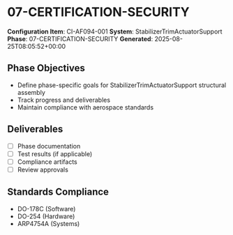 # 07-CERTIFICATION-SECURITY

**Configuration Item**: CI-AF094-001
**System**: StabilizerTrimActuatorSupport
**Phase**: 07-CERTIFICATION-SECURITY
**Generated**: 2025-08-25T08:05:52+00:00

## Phase Objectives
- Define phase-specific goals for StabilizerTrimActuatorSupport structural assembly
- Track progress and deliverables
- Maintain compliance with aerospace standards

## Deliverables
- [ ] Phase documentation
- [ ] Test results (if applicable)
- [ ] Compliance artifacts
- [ ] Review approvals

## Standards Compliance
- DO-178C (Software)
- DO-254 (Hardware)
- ARP4754A (Systems)

